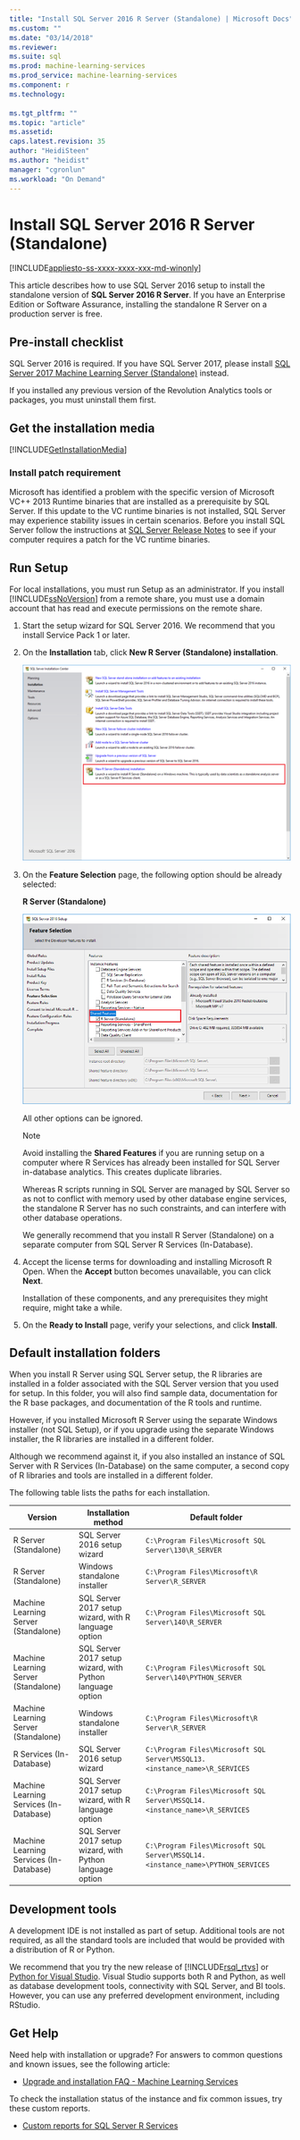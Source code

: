 ```yaml
---
title: "Install SQL Server 2016 R Server (Standalone) | Microsoft Docs"
ms.custom: ""
ms.date: "03/14/2018"
ms.reviewer: 
ms.suite: sql
ms.prod: machine-learning-services
ms.prod_service: machine-learning-services
ms.component: r
ms.technology: 
  
ms.tgt_pltfrm: ""
ms.topic: "article"
ms.assetid: 
caps.latest.revision: 35
author: "HeidiSteen"
ms.author: "heidist"
manager: "cgronlun"
ms.workload: "On Demand"
---
```

# Install SQL Server 2016 R Server (Standalone)
[!INCLUDE[appliesto-ss-xxxx-xxxx-xxx-md-winonly](../../includes/appliesto-ss-xxxx-xxxx-xxx-md-winonly.md)]

This article describes how to use SQL Server 2016 setup to install the standalone version of **SQL Server 2016 R Server**. If you have an Enterprise Edition or Software Assurance, installing the standalone R Server on a production server is free.

## <a name="bkmk_prereqs"> </a> Pre-install checklist

SQL Server 2016 is required. If you have SQL Server 2017, please install [SQL Server 2017 Machine Learning Server (Standalone)](sql-machine-learning-standalone-windows-install.md) instead.

If you installed any previous version of the Revolution Analytics tools or packages, you must uninstall them first. 

## Get the installation media

[!INCLUDE[GetInstallationMedia](../../includes/getssmedia.md)]

 ###  <a name="bkmk_ga_instalpatch"></a> Install patch requirement 

Microsoft has identified a problem with the specific version of Microsoft VC++ 2013 Runtime binaries that are installed as a prerequisite by SQL Server. If this update to the VC runtime binaries is not installed, SQL Server may experience stability issues in certain scenarios. Before you install SQL Server follow the instructions at [SQL Server Release Notes](../../sql-server/sql-server-2016-release-notes.md#bkmk_ga_instalpatch) to see if your computer requires a patch for the VC runtime binaries.  

## Run Setup

For local installations, you must run Setup as an administrator. If you install [!INCLUDE[ssNoVersion](../../includes/ssnoversion-md.md)] from a remote share, you must use a domain account that has read and execute permissions on the remote share.

1. Start the setup wizard for SQL Server 2016. We recommend that you install Service Pack 1 or later.

2. On the **Installation** tab, click **New R Server (Standalone) installation**.
    
     ![Start setup of R Server Standalone](media/2016-setup-installation-rsvr.png "Start setup of R Server Standalone")
    
3.  On the **Feature Selection** page, the following option should be already selected:
    
    **R Server (Standalone)**  
    
    ![Feature selections for R Server Standalone](media/2016setup-rserver-features.png "Feature selections for R Server Standalone")
    
    All other options can be ignored. 
    
    > [!NOTE]
    > Avoid installing the **Shared Features** if you are running setup on a computer where R Services has already been installed for SQL Server in-database analytics. This creates duplicate libraries.
    > 
    > Whereas R scripts running in SQL Server are managed by SQL Server so as not to conflict with memory used by other database engine services, the standalone R Server has no such constraints, and can interfere with other database operations.
    > 
    > We generally recommend that you install R Server (Standalone) on a separate computer from SQL Server R Services (In-Database).

4.  Accept the license terms for downloading and installing Microsoft R Open. When the **Accept** button becomes unavailable, you can click **Next**.
    
    Installation of these components, and any prerequisites they might require, might take a while.
    
5.  On the **Ready to Install** page, verify your selections, and click **Install**.

## Default installation folders

When you install R Server using SQL Server setup, the R libraries are installed in a folder associated with the SQL Server version that you used for setup. In this folder, you will also find sample data, documentation for the R base packages, and documentation of the R tools and runtime.

However, if you installed Microsoft R Server using the separate Windows installer (not SQL Setup), or if you upgrade using the separate Windows installer, the R libraries are installed in a different folder.

Although we recommend against it, if you also installed an instance of SQL Server with R Services (In-Database) on the same computer, a second copy of R libraries and tools are installed in a different folder.

The following table lists the paths for each installation.

|Version| Installation method | Default folder|
|----|----|----|
|R Server (Standalone) |SQL Server 2016 setup wizard|`C:\Program Files\Microsoft SQL Server\130\R_SERVER`|
|R Server (Standalone) |Windows standalone installer|`C:\Program Files\Microsoft\R Server\R_SERVER`|
|Machine Learning Server (Standalone) |  SQL Server 2017 setup wizard, with R language option |`C:\Program Files\Microsoft SQL Server\140\R_SERVER`|
|Machine Learning Server (Standalone) |  SQL Server 2017 setup wizard, with Python language option |`C:\Program Files\Microsoft SQL Server\140\PYTHON_SERVER`|
|Machine Learning Server (Standalone) |  Windows standalone installer |`C:\Program Files\Microsoft\R Server\R_SERVER`|
|R Services (In-Database) |SQL Server 2016 setup wizard|`C:\Program Files\Microsoft SQL Server\MSSQL13.<instance_name>\R_SERVICES`|
|Machine Learning Services (In-Database) |SQL Server 2017 setup wizard, with R language option|`C:\Program Files\Microsoft SQL Server\MSSQL14.<instance_name>\R_SERVICES`  |
|Machine Learning Services (In-Database) |SQL Server 2017 setup wizard, with Python language option| `C:\Program Files\Microsoft SQL Server\MSSQL14.<instance_name>\PYTHON_SERVICES` |

## Development tools

A development IDE is not installed as part of setup. Additional tools are not required, as all the standard tools are included that would be provided with a distribution of R or Python.

We recommend that you try the new release of [!INCLUDE[rsql_rtvs](../../includes/rsql-rtvs-md.md)] or [Python for Visual Studio](https://docs.microsoft.com/en-us/visualstudio/python/installing-python-support-in-visual-studio). Visual Studio supports both R and Python, as well as database development tools, connectivity with SQL Server, and BI tools. However, you can use any preferred development environment, including RStudio.
  
## Get Help

Need help with installation or upgrade? For answers to common questions and known issues, see the following article:

* [Upgrade and installation FAQ - Machine Learning Services](../r/upgrade-and-installation-faq-sql-server-r-services.md)

To check the installation status of the instance and fix common issues, try these custom reports.

* [Custom reports for SQL Server R Services](../r/monitor-r-services-using-custom-reports-in-management-studio.md)
